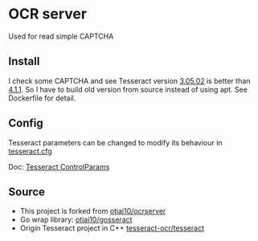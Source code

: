 # OCR server

Used for read simple CAPTCHA

## Install

I check some CAPTCHA and see Tesseract version [3.05.02](https://github.com/tesseract-ocr/tesseract/tree/3.05.02)
is better than [4.1.1](https://github.com/tesseract-ocr/tesseract/tree/4.1.1).
So I have to build old version from source instead of using apt.
See Dockerfile for detail.

## Config

Tesseract parameters can be changed to modify its behaviour
in [tesseract.cfg](./tesseract.cfg)

Doc: [Tesseract ControlParams](https://tesseract-ocr.github.io/tessdoc/ControlParams.html)

## Source

* This project is forked from [otiai10/ocrserver](https://github.com/otiai10/ocrserver)
* Go wrap library: [otiai10/gosseract](https://github.com/otiai10/gosseract)
* Origin Tesseract project in C++ [tesseract-ocr/tesseract](https://github.com/tesseract-ocr/tesseract)
